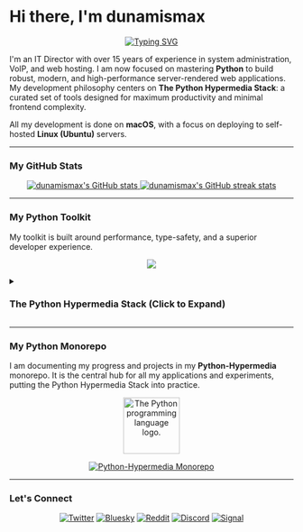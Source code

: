 # Hi there, I'm dunamismax

<p align="center">
  <a href="https://github.com/dunamismax">
    <img src="https://readme-typing-svg.herokuapp.com?font=Fira+Code&size=24&pause=1000&color=4B8BBE&center=true&vCenter=true&width=800&lines=IT+Director.+%7C+Python+Developer.;Building+with+The+Python+Hypermedia+Stack.;FastAPI+%2B+HTMX+%2B+Tailwind+CSS." alt="Typing SVG" />
  </a>
</p>

I'm an IT Director with over 15 years of experience in system administration, VoIP, and web hosting. I am now focused on mastering **Python** to build robust, modern, and high-performance server-rendered web applications. My development philosophy centers on **The Python Hypermedia Stack**: a curated set of tools designed for maximum productivity and minimal frontend complexity.

All my development is done on **macOS**, with a focus on deploying to self-hosted **Linux (Ubuntu)** servers.

---

### My GitHub Stats

<p align="center">
  <a href="https://github.com/dunamismax">
    <img src="https://github-readme-stats.vercel.app/api?username=dunamismax&show_icons=true&theme=dracula&include_all_commits=true&count_private=true" alt="dunamismax's GitHub stats" />
  </a>
  <a href="https://github.com/dunamismax">
    <img src="https://github-readme-streak-stats.herokuapp.com/?user=dunamismax&theme=dracula" alt="dunamismax's GitHub streak stats" />
  </a>
</p>

---

### My Python Toolkit

My toolkit is built around performance, type-safety, and a superior developer experience.

<p align="center">
  <a href="https://skillicons.dev">
    <img src="https://skillicons.dev/icons?i=python,fastapi,tailwind,htmx,docker,git,github,vscode,linux,ubuntu,bash" />
  </a>
</p>

<details>
<summary><h3>The Python Hypermedia Stack (Click to Expand)</h3></summary>

This stack is designed for building self-contained, high-performance, and interactive web applications. The architecture is centered around a powerful Python backend that renders HTML, enhanced with a minimal set of best-in-class libraries to create a rich user experience without the need for a heavy client-side framework.

---

### **1. Backend**

The core of the application, responsible for handling logic, routing, and rendering the user interface.

- **FastAPI**
  - **Why:** A modern, high-performance Python web framework ideal for building APIs and, in this case, serving server-rendered HTML. It uses standard Python type hints for data validation, which leads to robust, editor-friendly code. It will handle the routes and render the Jinja2 templates.
  - **Latest Version:** 0.111.0
  - **Official Documentation:** <https://fastapi.tiangolo.com/>
- **Uvicorn**
  - **Why:** A lightning-fast ASGI (Asynchronous Server Gateway Interface) server that is required to run FastAPI's asynchronous capabilities. It acts as the direct process manager for the Python application on your server.
  - **Latest Version:** 0.30.1
  - **Official Documentation:** <https://www.uvicorn.org/>

### **2. Database & Data Modeling**

This combination provides a powerful and Python-native way to define, validate, and interact with your database.

- **Pydantic**
  - **Why:** The backbone for data validation in FastAPI. It uses Python type hints to validate, serialize, and deserialize data, ensuring that all data flowing through your application is well-structured and correct. It's a core dependency of FastAPI.
  - **Latest Version:** 2.8.2
  - **Official Documentation:** <https://docs.pydantic.dev/>
- **SQLAlchemy**
  - **Why:** The premier SQL toolkit and Object Relational Mapper (ORM) for Python. It provides a full suite of powerful tools for interacting with your database, offering both a high-level ORM and a low-level SQL expression language for maximum flexibility and performance.
  - **Latest Version:** 2.0.31
  - **Official Documentation:** <https://www.sqlalchemy.org/>
- **SQLModel**
  - **Why:** Created by the author of FastAPI, SQLModel simplifies interaction between the database and the API. It is built on top of Pydantic and SQLAlchemy, allowing you to define your data models, database tables, and API responses from a single, clear Python class. This reduces code duplication significantly.
  - **Latest Version:** 0.1.1
  - **Official Documentation:** <https://sqlmodel.tiangolo.com/>

### **3. Frontend (The Hypermedia Stack)**

This stack creates a rich, interactive user experience by rendering HTML on the server, avoiding the need for a complex client-side JavaScript framework.

- **Jinja2**
  - **Why:** A fast, expressive, and widely-used templating engine for Python. FastAPI will use Jinja2 to render your HTML templates, injecting dynamic data from the backend before sending the final HTML page to the user's browser.
  - **Latest Version:** 3.1.4
  - **Official Documentation:** <https://jinja.palletsprojects.com/>
- **HTMX**
  - **Why:** This is the key to modern interactivity in this stack. HTMX allows you to access modern browser features like AJAX directly from HTML attributes. Instead of writing JavaScript to fetch data and update the UI, you can add simple attributes to your HTML elements that tell HTMX to fetch a new piece of HTML from the server and swap it into the page.
  - **Latest Version:** 2.0.1
  - **Official Documentation:** <https://htmx.org/>
- **Tailwind CSS**
  - **Why:** A utility-first CSS framework that allows for rapid UI development directly within your HTML. Instead of writing custom CSS files, you use pre-defined utility classes. This is highly efficient for prototyping and building custom designs without leaving your Jinja2 templates.
  - **Latest Version:** 3.4.4
  - **Official Documentation:** <https://tailwindcss.com/docs/>
- **DaisyUI**
  - **Why:** A plugin for Tailwind CSS that provides pre-styled components (like buttons, cards, menus, etc.) as Tailwind utility classes. This dramatically speeds up development by giving you beautifully designed components out-of-the-box, while still allowing for full customization through standard Tailwind utilities.
  - **Latest Version:** 4.12.10
  - **Official Documentation:** <https://daisyui.com/>
- **TypeScript (Vanilla)**
  - **Why:** As requested, for minimal, "sprinkled-in" use. While HTMX handles the vast majority of interactivity, you might occasionally need a small, self-contained script for a purely client-side interaction (e.g., toggling a class on a complex element without a server trip). Using vanilla TypeScript provides type-safety for these small, targeted use cases.
  - **Latest Version:** 5.5.3
  - **Official Documentation:** <https://www.typescriptlang.org/docs/>

### **4. CLI & Management**

Tools for creating command-line interfaces to manage the application, run scripts, and automate tasks.

- **Typer**
  - **Why:** The sister library to FastAPI, also built by Sebastián Ramírez. Typer makes it incredibly easy to build powerful and elegant CLI applications using the same Python type hints you use in the rest of the stack. It's ideal for creating management commands (e.g., creating a superuser, seeding the database, running maintenance tasks) with automatic help text and argument validation.
  - **Latest Version:** 0.12.3
  - **Official Documentation:** <https://typer.tiangolo.com/>

### **5. Deployment & Hosting**

Your specified self-hosted deployment on a Linux virtual machine.

- **Ubuntu Server**
  - **Why:** A stable, popular, and well-documented Linux distribution, making it an excellent choice for a web server. The Long-Term Support (LTS) version ensures security updates and stability for years.
  - **Latest Version:** 24.04 LTS ("Noble Numbat")
  - **Official Documentation:** <https://ubuntu.com/server/docs>
- **Caddy**
  - **Why:** An incredibly powerful and easy-to-use web server that excels as a reverse proxy. Its killer feature is automatic HTTPS, meaning it will provision and renew TLS certificates for your domains automatically. Its configuration file (the Caddyfile) is famously simple compared to alternatives. It will sit in front of your Uvicorn process, handling incoming traffic and routing it to your FastAPI application.
  - **Latest Version:** 2.8.4
  - **Official Documentation:** <https://caddyserver.com/docs/>

</details>

---

### My Python Monorepo

I am documenting my progress and projects in my **Python-Hypermedia** monorepo. It is the central hub for all my applications and experiments, putting the Python Hypermedia Stack into practice.

<p align="center">
  <img src="https://upload.wikimedia.org/wikipedia/commons/thumb/c/c3/Python-logo-notext.svg/1869px-Python-logo-notext.svg.png" alt="The Python programming language logo." width="100"/>
</p>

<p align="center">
  <a href="https://github.com/dunamismax/Python-Hypermedia">
    <img src="https://github-readme-stats.vercel.app/api/pin/?username=dunamismax&repo=Python-Hypermedia&theme=dracula" alt="Python-Hypermedia Monorepo" />
  </a>
</p>

---

### Let's Connect

<p align="center">
  <a href="https://twitter.com/dunamismax" target="_blank"><img src="https://img.shields.io/badge/Twitter-%231DA1F2.svg?&style=for-the-badge&logo=twitter&logoColor=white" alt="Twitter"></a>
  <a href="https://bsky.app/profile/dunamismax.bsky.social" target="_blank"><img src="https://img.shields.io/badge/Bluesky-blue?style=for-the-badge&logo=bluesky&logoColor=white" alt="Bluesky"></a>
  <a href="https://reddit.com/user/dunamismax" target="_blank"><img src="https://img.shields.io/badge/Reddit-%23FF4500.svg?&style=for-the-badge&logo=reddit&logoColor=white" alt="Reddit"></a>
  <a href="https://discord.com/users/dunamismax" target="_blank"><img src="https://img.shields.io/badge/Discord-dunamismax-7289DA.svg?style=for-the-badge&logo=discord&logoColor=white" alt="Discord"></a>
  <a href="https://signal.me/#p/+dunamismax.66" target="_blank"><img src="https://img.shields.io/badge/Signal-dunamismax.66-3A76F0.svg?style=for-the-badge&logo=signal&logoColor=white" alt="Signal"></a>
</p>

